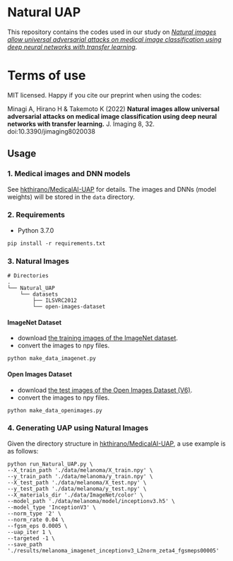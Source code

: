 # Natural UAP

This repository contains the codes used in our study on [*Natural images allow universal adversarial attacks on medical image classification using deep neural networks with transfer learning*](https://www.mdpi.com/2313-433X/8/2/38).

# Terms of use

MIT licensed. Happy if you cite our preprint when using the codes:

Minagi A, Hirano H & Takemoto K (2022) **Natural images allow universal adversarial attacks on medical image classification using deep neural networks with transfer learning.** J. Imaging 8, 32. doi:10.3390/jimaging8020038

## Usage

### 1. Medical images and DNN models
See [hkthirano/MedicalAI-UAP](https://github.com/hkthirano/MedicalAI-UAP) for details. The images and DNNs (model weights) will be stored in the `data` directory.

### 2. Requirements
* Python 3.7.0
```
pip install -r requirements.txt
```

### 3. Natural Images
```
# Directories
.
└── Natural_UAP
    └── datasets
        ├── ILSVRC2012
        └── open-images-dataset
```

#### ImageNet Dataset
* download [the training images of the ImageNet dataset](https://www.image-net.org/download.php).
* convert the images to npy files.
```
python make_data_imagenet.py 
```

#### Open Images Dataset
* download [the test images of the Open Images Dataset (V6)](https://storage.googleapis.com/openimages/web/download.html).
* convert the images to npy files.
```
python make_data_openimages.py 
```

### 4. Generating UAP using Natural Images
Given the directory structure in [hkthirano/MedicalAI-UAP](https://github.com/hkthirano/MedicalAI-UAP), a use example is as follows:

```
python run_Natural_UAP.py \
--X_train_path './data/melanoma/X_train.npy' \
--y_train_path './data/melanoma/y_train.npy' \
--X_test_path './data/melanoma/X_test.npy' \
--y_test_path './data/melanoma/y_test.npy' \
--X_materials_dir './data/ImageNet/color' \
--model_path './data/melanoma/model/inceptionv3.h5' \
--model_type 'InceptionV3' \
--norm_type '2' \
--norm_rate 0.04 \
--fgsm_eps 0.0005 \
--uap_iter 1 \
--targeted -1 \
--save_path './results/melanoma_imagenet_inceptionv3_L2norm_zeta4_fgsmeps00005'
```
